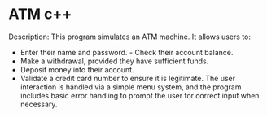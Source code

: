 # ATM c++
Description: This program simulates an ATM machine. It allows users to: 
- Enter their name and password. - Check their account balance. 
- Make a withdrawal, provided they have sufficient funds. 
- Deposit money into their account. 
- Validate a credit card number to ensure it is legitimate. 
The user interaction is handled via a simple menu system, and the program includes basic error handling to prompt the user for correct input when necessary. 
